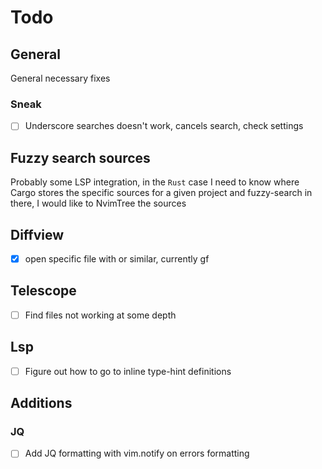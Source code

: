 # Todo

## General

General necessary fixes

### Sneak

-[ ] Underscore searches doesn't work, cancels search, check settings

## Fuzzy search sources

Probably some LSP integration, in the `Rust` case I need to know where Cargo stores the specific sources for a given project and fuzzy-search in there,
I would like to NvimTree the sources

## Diffview

- [x] open specific file with <C-ENTER> or similar, currently <C-w>gf


## Telescope

- [ ] Find files not working at some depth

## Lsp

- [ ] Figure out how to go to inline type-hint definitions


## Additions

### JQ

- [ ] Add JQ formatting with vim.notify on errors formatting

